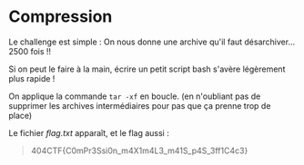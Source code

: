 # Compression

Le challenge est simple : On nous donne une archive qu'il faut désarchiver... 2500 fois !!

Si on peut le faire à la main, écrire un petit script bash s'avère légèrement plus rapide !

On applique la commande `tar -xf` en boucle. (en n'oubliant pas de supprimer les archives intermédiaires pour pas que ça prenne trop de place)

Le fichier _flag.txt_ apparaît, et le flag aussi :

> 404CTF{C0mPr3Ssi0n_m4X1m4L3_m41S_p4S_3ff1C4c3}